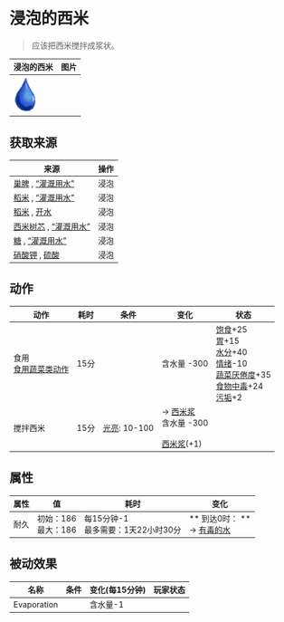# 浸泡的西米  
> 应该把西米搅拌成浆状。  
  
  浸泡的西米  |   图片   
 ----  |  ----:   
   |  ![](Sprite/Thirst.png)   
  
## 获取来源  
来源  |  操作  
----  |  ----  
[巢脾](BeeHoneycomb.md) , [“灌溉用水”](tag_WaterFresh.md)  |  浸泡  
[稻米](RiceGrains.md) , [“灌溉用水”](tag_WaterFresh.md)  |  浸泡  
[稻米](RiceGrains.md) , [开水](LQ_WaterBoiling.md)  |  浸泡  
[西米树芯](SagoSawdust.md) , [“灌溉用水”](tag_WaterFresh.md)  |  浸泡  
[糖](Sugar.md) , [“灌溉用水”](tag_WaterFresh.md)  |  浸泡  
[硝酸钾](Saltpeter.md) , [硫酸](LQ_Vitriol.md)  |  浸泡  
## 动作  
动作  |  耗时  |  条件  |  变化  |  状态  
----  |  ----  |  ----  |  ----  |  ----  
食用<br>[食用蔬菜类动作](VegetarianAction.md)  |  15分  |    |  含水量  -300<br>  |  [饱食](Satiation.md)+25<br>[胃](Stomach.md)+15<br>[水分](Hydration.md)+40<br>[情绪](Morale.md)-10<br>[蔬菜<nobr>厌倦度</nobr>](SaturationVegetables.md)+35<br>[食物中毒](FoodPoisoning.md)+24<br>[污垢](Filth.md)+2  
搅拌西米<br>  |  15分  |  [光亮](Light.md): 10-100  |  → [西米浆](SagoPulp.md)<br>含水量  -300<br><br>[西米浆](SagoPulp.md)(+1)<br>  |    
## 属性   
属性  |  值  |  耗时  |  变化  
----  |  ----  |  ----  |  ----  
耐久  |  初始：186<br>最大：186  |  每15分钟-1<br>最多需要：1天22小时30分  |  ** 到达0时： **<br>→ [有毒的水](LQ_WaterToxic.md)  
## 被动效果  
名称  |  条件  |  变化(每15分钟)  |  玩家状态  
----  |  ----  |  ----  |  ----  
Evaporation  |    |  含水量-1  |    
